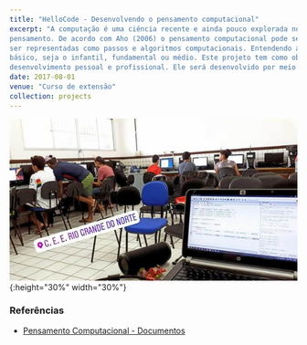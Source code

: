 ```yaml
---
title: "HelloCode - Desenvolvendo o pensamento computacional"
excerpt: "A computação é uma ciência recente e ainda pouco explorada no ensino básico. A computação não pode ser entendida apenas como uma ferramenta que utiliza computadores, mas como uma diferente forma de
pensamento. De acordo com Aho (2006) o pensamento computacional pode ser definido como os processos do pensamento envolvidos na formulação de problemas, de modo que suas soluções possam
ser representadas como passos e algoritmos computacionais. Entendendo a importância desta forma de pensamento, diversos projetos no mundo todo tem buscado trabalha-la com alunos ainda no ensino
básico, seja o infantil, fundamental ou médio. Este projeto tem como objetivo despertar nos jovens do ensino fundamental e médio de escolas públicas para a importância do pensamento computacional no seu
desenvolvimento pessoal e profissional. Ele será desenvolvido por meio da abertura de turmas semestrais em algumas escolas selecionadas. Deste modo, no primeiro ano do projeto serão abertas duas turmas, como 18 alunos cada."
date: 2017-08-01
venue: "Curso de extensão"
collection: projects
---
```


![hellocode-rn](/images/hellocode-rn.jpg){:height="30%" width="30%"}


### Referências

* [Pensamento Computacional - Documentos](www.computacional.com.br/index.html#documeantos)


